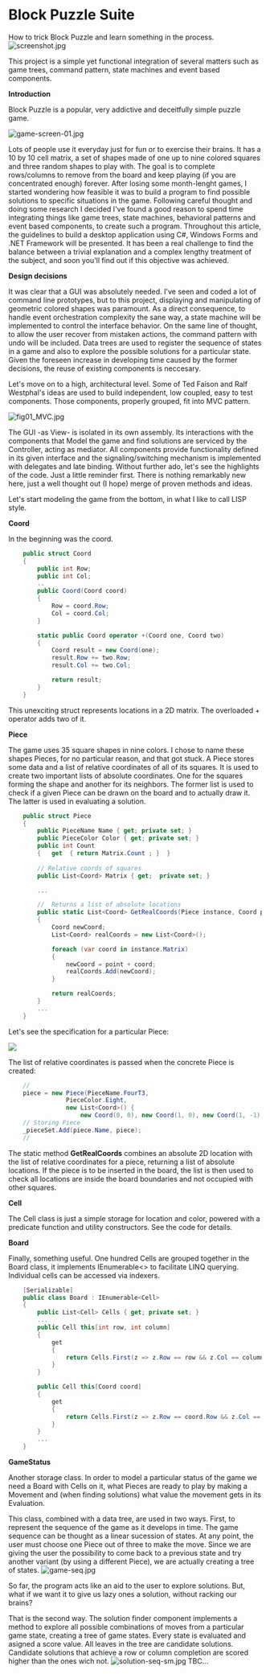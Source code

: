 ﻿# Block Puzzle Suite
How to trick Block Puzzle and learn something in the process.![screenshot.jpg](Img/art_screenshot.jpg)

This project is a simple yet functional integration of several matters such as game trees, command pattern, state machines and event based components.

**Introduction**
 
Block Puzzle is a popular, very addictive and deceitfully simple puzzle game.

![game-screen-01.jpg](Img/game-screen-01.jpg)

Lots of people use it everyday just for fun or to exercise their brains. It has a 10 by 10 cell matrix, a set of shapes made of one up to nine colored squares and three random shapes to play with. The goal is to complete rows/columns to remove from the board and keep playing (if you are concentrated enough) forever. After losing some month-lenght games, I started wondering how feasible it was to build a program to find possible solutions to specific situations in the game. Following careful thought and doing some research I decided I've found a good reason to spend time integrating things like game trees, state machines, behavioral patterns and event based components, to create such a program. Throughout this article, the guidelines to build a desktop application using C#, Windows Forms and .NET Framework will be presented. It has been a real challenge to find the balance between a trivial explanation and a complex lengthy treatment of the subject, and soon you'll find out if this objective was achieved.

**Design decisions**

It was clear that a GUI was absolutely needed. I've seen and coded a lot of command line prototypes, but to this project, displaying and manipulating of geometric colored shapes was paramount. As a direct consequence, to handle event orchestration complexity the sane way, a state machine will be implemented to control the interface behavior. On the same line of thought, to allow the user recover from mistaken actions, the command pattern with undo will be included. Data trees are used to register the sequence of states in a game and also to explore the possible solutions for a particular state. Given the foreseen increase in developing time caused by the former decisions, the reuse of existing components is neccesary.  

Let's move on to a high, architectural level. Some of Ted Faison and Ralf Westphal's ideas are used to build independent, low coupled, easy to test components. Those components, properly grouped, fit into MVC pattern. 

![fig01_MVC.jpg](Img/fig01_MVC.jpg)

The GUI -as View- is isolated in its own assembly. Its interactions with the components that Model the game and find solutions are serviced by the Controller, acting as mediator. All components provide functionality defined in its given interface and the signaling/switching mechanism is implemented with delegates and late binding.
Without further ado, let's see the highlights of the code. Just a little reminder first. There is nothing remarkably new here, just a well thought out (I hope) merge of proven methods and ideas. 

Let's start modeling the game from the bottom, in what I like to call LISP style.

**Coord**

In the beginning was the coord.
```csharp
    public struct Coord
    {
        public int Row;
        public int Col;
        ..  
		public Coord(Coord coord)
        {
            Row = coord.Row;
            Col = coord.Col;
        }

        static public Coord operator +(Coord one, Coord two)
        {
            Coord result = new Coord(one);
            result.Row += two.Row;
            result.Col += two.Col;

            return result;
        }
    }
```

This unexciting struct represents locations in a 2D matrix. The overloaded + operator adds two of it. 

**Piece**

The game uses 35 square shapes in nine colors. I chose to name these shapes Pieces, for no particular reason, and that got stuck. A Piece stores some data and a list of relative coordinates of all of its squares. It is used to create two important lists of absolute coordinates. One for the squares forming the shape and another for its neighbors. The former list is used to check if a given Piece can be drawn on the board and to actually draw it. The latter is used in evaluating a solution.
```csharp
    public struct Piece
    {
        public PieceName Name { get; private set; }
        public PieceColor Color { get; private set; }
        public int Count
        {   get  { return Matrix.Count ; }  }
        
        // Relative coords of squares
        public List<Coord> Matrix { get;  private set; }

        ...

        //  Returns a list of absolute locations
        public static List<Coord> GetRealCoords(Piece instance, Coord point)
        {
            Coord newCoord;
            List<Coord> realCoords = new List<Coord>();

            foreach (var coord in instance.Matrix)
            {
                newCoord = point + coord;
                realCoords.Add(newCoord);
            }

            return realCoords;
        }
		...
    }
```
Let's see the specification for a particular Piece:

![](Img/fig02_PieceT3.jpg)

The list of relative coordinates is passed when the concrete Piece is created:
```csharp
	//
	piece = new Piece(PieceName.FourT3,
			    PieceColor.Eight,
			    new List<Coord>() {
				    new Coord(0, 0), new Coord(1, 0), new Coord(1, -1), new Coord(1, 1) });
	// Storing Piece 
	_pieceSet.Add(piece.Name, piece);
	//
```
The static method **GetRealCoords** combines an absolute 2D location with the list of relative coordinates for a piece, returning a list of absolute locations. If the piece is to be inserted in the board, the list is then used to check all locations are inside the board boundaries and not occupied with other squares.

**Cell**

The Cell class is just a simple storage for location and color, powered with a predicate function and utility constructors. See the code for details.

**Board**

Finally, something useful. One hundred Cells are grouped together in the Board class, it implements IEnumerable<> to facilitate LINQ querying. Individual cells can be accessed via indexers.

```csharp
	[Serializable]
    public class Board : IEnumerable<Cell>
    {
        public List<Cell> Cells { get; private set; }
		...
		public Cell this[int row, int column]
        {   
            get
            {
                return Cells.First(z => z.Row == row && z.Col == column);
            }
        }

        public Cell this[Coord coord]
        {
            get
            {
                return Cells.First(z => z.Row == coord.Row && z.Col == coord.Col);
            }
        }
		...
	}	
```
**GameStatus**

Another storage class. In order to model a particular status of the game we need a Board with Cells on it, what Pieces are ready to play by making a Movement and (when finding solutions) what value the movement gets in its Evaluation.

This class, combined with a data tree, are used in two ways. First, to represent the sequence of the game as it develops in time. The game sequence can be thought as a linear sucession of states. At any point, the user must choose one Piece out of three to make the move. Since we are giving the user the possibility to come back to a previous state and try another variant (by using a different Piece), we are actually creating a tree of states. 
![game-seq.jpg](Img/game-seq.jpg)

So far, the program acts like an aid to the user to explore solutions. But, what if we want it to give us lazy ones a solution, without racking our brains? 

That is the second way. The solution finder component implements a method to explore all possible combinations of moves from a particular game state, creating a tree of game states. Every state is evaluated and asigned a score value. All leaves in the tree are candidate solutions. Candidate solutions that achieve a row or column completion are scored higher than the ones wich not.
![solution-seq-sm.jpg](Img/solution-seq-sm.jpg)
TBC...